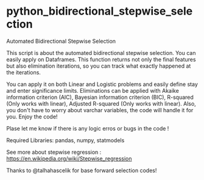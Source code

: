 # python_bidirectional_stepwise_selection
Automated Bidirectional Stepwise Selection 

This script is about the automated bidirectional stepwise selection. You can easily apply on Dataframes. This function returns not only the final features but also elimination iterations, so you can track what exactly happened at the iterations.

You can apply it on both Linear and Logistic problems and easily define stay and enter significance limits. Eliminations can be applied with Akaike information criterion (AIC), Bayesian information criterion (BIC), R-squared (Only works with linear), Adjusted R-squared (Only works with linear). Also, you don't have to worry about varchar variables, the code will handle it for you.
Enjoy the code!

Plase let me know if there is any logic erros or bugs in the code !

Required Libraries: pandas, numpy, statmodels

See more about stepwise regression : https://en.wikipedia.org/wiki/Stepwise_regression

Thanks to @talhahascelik for base forward selection codes!
